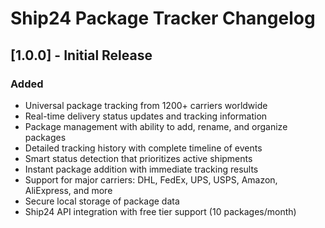 # Ship24 Package Tracker Changelog

## [1.0.0] - Initial Release

### Added
- Universal package tracking from 1200+ carriers worldwide
- Real-time delivery status updates and tracking information
- Package management with ability to add, rename, and organize packages
- Detailed tracking history with complete timeline of events
- Smart status detection that prioritizes active shipments
- Instant package addition with immediate tracking results
- Support for major carriers: DHL, FedEx, UPS, USPS, Amazon, AliExpress, and more
- Secure local storage of package data
- Ship24 API integration with free tier support (10 packages/month)